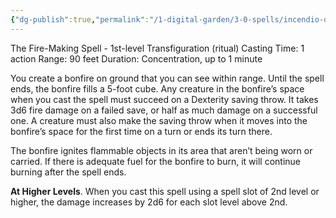 ```yaml
---
{"dg-publish":true,"permalink":"/1-digital-garden/3-0-spells/incendio-dark/"}
---
```


The Fire-Making Spell - 1st-level Transfiguration (ritual) 
Casting Time: 1 action 
Range: 90 feet 
Duration: Concentration, up to 1 minute 

You create a bonfire on ground that you can see within range. Until the spell ends, the bonfire fills a 5-foot cube. Any creature in the bonfire’s space when you cast the spell must succeed on a Dexterity saving throw. It takes 3d6 fire damage on a failed save, or half as much damage on a successful one. A creature must also make the saving throw when it moves into the bonfire’s space for the first time on a turn or ends its turn there. 

The bonfire ignites flammable objects in its area that aren’t being worn or carried. If there is adequate fuel for the bonfire to burn, it will continue burning after the spell ends. 

**At Higher Levels**. When you cast this spell using a spell slot of 2nd level or higher, the damage increases by 2d6 for each slot level above 2nd.